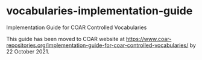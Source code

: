 # vocabularies-implementation-guide
Implementation Guide for COAR Controlled Vocabularies

This guide has been moved to COAR website at https://www.coar-repositories.org/implementation-guide-for-coar-controlled-vocabularies/ by 22 October 2021. 
